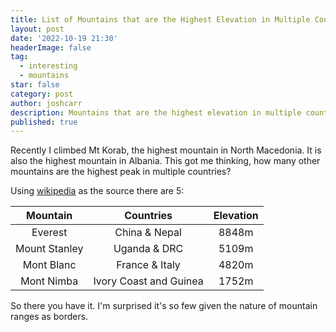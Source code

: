 ```yaml
---
title: List of Mountains that are the Highest Elevation in Multiple Countries
layout: post
date: '2022-10-19 21:30'
headerImage: false
tag:
  - interesting
  - mountains
star: false
category: post
author: joshcarr
description: Mountains that are the highest elevation in multiple countries.
published: true
---
```

Recently I climbed Mt Korab, the highest mountain in North Macedonia. It is also the highest mountain in Albania. This got me thinking, how many other mountains are the highest peak in multiple countries?

Using [wikipedia](https://en.wikipedia.org/wiki/List_of_elevation_extremes_by_country) as the source there are 5:

| Mountain | Countries | Elevation |
| :--------: | :-------: | :---------: |
| Everest | China & Nepal | 8848m |
| Mount Stanley | Uganda & DRC | 5109m |
| Mont Blanc | France & Italy|4820m |
| Mont Nimba | Ivory Coast and Guinea | 1752m |

So there you have it. I'm surprised it's so few given the nature of mountain ranges as borders.  